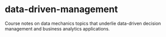 # data-driven-management
Course notes on data mechanics topics that underlie data-driven decision management and business analytics applications.
